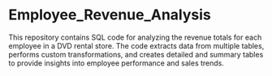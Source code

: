 # Employee_Revenue_Analysis
This repository contains SQL code for analyzing the revenue totals for each employee in a DVD rental store. The code extracts data from multiple tables, performs custom transformations, and creates detailed and summary tables to provide insights into employee performance and sales trends.
